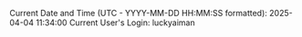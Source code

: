 Current Date and Time (UTC - YYYY-MM-DD HH:MM:SS formatted): 2025-04-04 11:34:00
Current User's Login: luckyaiman
